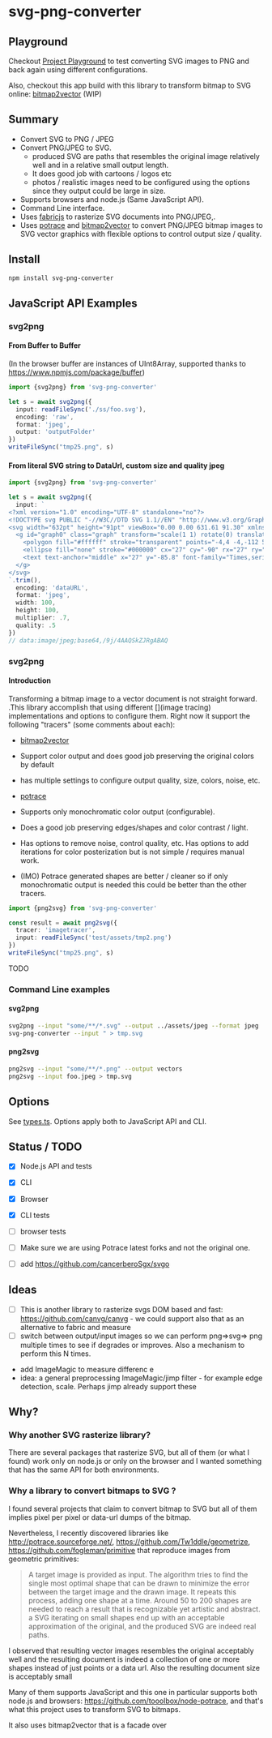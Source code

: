 # svg-png-converter

## Playground

Checkout [Project Playground](https://cancerberosgx.github.io/demos/svg-png-converter/playground/) to test converting SVG images to PNG and back again using different configurations. 

Also, checkout this app build with this library to transform bitmap to SVG online: 
[bitmap2vector](https://cancerberosgx.github.io/demos/bitmap2vector-online-converter) (WIP) 

## Summary

 * Convert SVG to PNG / JPEG
 * Convert PNG/JPEG to SVG. 
   * produced SVG are paths that resembles the original image relatively well and in a relative small output length.
   * It does good job with cartoons / logos etc
   * photos / realistic images need to be configured using the options since they output could be large in size.
 * Supports browsers and node.js (Same JavaScript API). 
 * Command Line interface.
 * Uses [fabricjs](http://fabricjs.com/) to rasterize SVG documents into PNG/JPEG,.
 * Uses [potrace](https://github.com/cancerberoSgx/univac/tree/master/svg-png-converter) and [bitmap2vector](https://www.npmjs.com/package/bitmap2vector) to convert PNG/JPEG bitmap images to SVG vector graphics with flexible options to control output size / quality. 

## Install

```sh
npm install svg-png-converter
```

## JavaScript API Examples

### svg2png


#### From Buffer to Buffer

(In the browser buffer are instances of UInt8Array, supported thanks to https://www.npmjs.com/package/buffer)

```ts
import {svg2png} from 'svg-png-converter'

let s = await svg2png({ 
  input: readFileSync('./ss/foo.svg'), 
  encoding: 'raw', 
  format: 'jpeg',
  output: 'outputFolder'
})
writeFileSync("tmp25.png", s)
```


#### From literal SVG string to DataUrl, custom size and quality jpeg

```ts
import {svg2png} from 'svg-png-converter'

let s = await svg2png({ 
  input: `
<?xml version="1.0" encoding="UTF-8" standalone="no"?>
<!DOCTYPE svg PUBLIC "-//W3C//DTD SVG 1.1//EN" "http://www.w3.org/Graphics/SVG/1.1/DTD/svg11.dtd">
<svg width="632pt" height="91pt" viewBox="0.00 0.00 631.61 91.30" xmlns="http://www.w3.org/2000/svg" xmlns:xlink="http://www.w3.org/1999/xlink">
  <g id="graph0" class="graph" transform="scale(1 1) rotate(0) translate(4 112)">
    <polygon fill="#ffffff" stroke="transparent" points="-4,4 -4,-112 58,-112 58,4 -4,4"/>
    <ellipse fill="none" stroke="#000000" cx="27" cy="-90" rx="27" ry="18"/>
    <text text-anchor="middle" x="27" y="-85.8" font-family="Times,serif" font-size="14.00" fill="#000000">a</text>
  </g>
</svg>
`.trim(), 
  encoding: 'dataURL', 
  format: 'jpeg',
  width: 100,
  height: 100,
  multiplier: .7,
  quality: .5
})
// data:image/jpeg;base64,/9j/4AAQSkZJRgABAQ
```


### svg2png

#### Introduction

Transforming a bitmap image to a vector document is not straight forward. .This library accomplish that using different [](image tracing) implementations and options to configure them. Right now it support the following "tracers" (some comments about each): 

 * [bitmap2vector](https://www.npmjs.com/package/bitmap2vector) 
  * Support color output and does good job preserving the original colors by default
  * has multiple settings to configure output quality, size, colors, noise, etc.
 
 * [potrace](https://github.com/cancerberoSgx/univac/tree/master/svg-png-converter) 
  * Supports only monochromatic color  output (configurable). 
  * Does a good job preserving edges/shapes and color contrast / light. 
  * Has options to remove noise, control quality, etc. Has options to add iterations for color posterization but is not simple / requires manual work.
  * (IMO) Potrace generated shapes are better / cleaner so if only monochromatic output is needed this could be better than the other tracers.



```ts
import {png2svg} from 'svg-png-converter'

const result = await png2svg({ 
  tracer: 'imagetracer', 
  input: readFileSync('test/assets/tmp2.png') 
})
writeFileSync("tmp25.png", s)
```



TODO


### Command Line examples

#### svg2png

```sh
svg2png --input "some/**/*.svg" --output ../assets/jpeg --format jpeg
svg-png-converter --input " > tmp.svg
```

#### png2svg

```sh
png2svg --input "some/**/*.png" --output vectors 
png2svg --input foo.jpeg > tmp.svg
```


## Options

See [types.ts](src/types.ts). Options apply both to JavaScript API and CLI.

## Status / TODO

- [x] Node.js API and tests
- [x] CLI
- [x] Browser
- [x] CLI tests
- [ ] browser tests
- [ ] Make sure we are using Potrace latest forks and not the original one.
- [ ] add https://github.com/cancerberoSgx/svgo


## Ideas

- [ ] This is another library to rasterize svgs DOM based and fast: https://github.com/canvg/canvg - we could support also that as an alternative to fabric and measure
- [ ] switch between output/input images so we can perform png=>svg=> png multiple times to see if degrades or improves. Also a mechanism to perform this N times.
 * add ImageMagic to measure differenc e
 * idea: a general preprocessing ImageMagic/jimp filter - for example edge detection, scale. Perhaps jimp already support these


## Why?

### Why another SVG rasterize library?

There are several packages that rasterize SVG, but all of them (or what I found) work only on node.js or only
on the browser and I wanted something that has the same API for both environments.

### Why a library to convert bitmaps to SVG ?

I found several projects that claim to convert bitmap to SVG but all of them implies pixel per pixel or
data-url dumps of the bitmap.

Nevertheless, I recently discovered libraries like http://potrace.sourceforge.net/,
https://github.com/Tw1ddle/geometrize, https://github.com/fogleman/primitive that reproduce images from
geometric primitives:

 >A target image is provided as input. The algorithm tries to find the single most optimal shape that can be
 >drawn to minimize the error between the target image and the drawn image. It repeats this process, adding
 >one shape at a time. Around 50 to 200 shapes are needed to reach a result that is recognizable yet artistic
 >and abstract. a SVG iterating on small shapes end up with an acceptable approximation of the original, and
 >the produced SVG are indeed real paths. 

 I observed that resulting vector images resembles the original acceptably well and the resulting document is
 indeed a collection of one or more shapes instead of just points or a data url. Also the resulting document
 size is acceptably small

 Many of them supports JavaScript and this one in particular supports both node.js and browsers:
 https://github.com/tooolbox/node-potrace, and that's what this project uses to transform SVG to bitmaps. 

 It also uses bitmap2vector that is a facade over 
